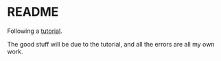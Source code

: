 # README

Following a [tutorial](https://levelup.gitconnected.com/vue-js-with-rails-6-and-performing-crud-operations-b043ef3691f2).

The good stuff will be due to the tutorial, and all the errors are all my own work.
